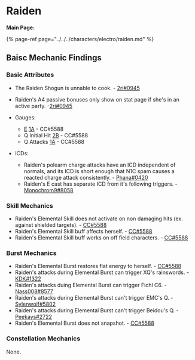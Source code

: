 # Raiden

**Main Page:**

{% page-ref page="../../../characters/electro/raiden.md" %}  

## Baisc Mechanic Findings  

### Basic Attributes
 * The Raiden Shogun is unnable to cook. - [2ri#0945](https://imgur.com/a/OSfIIXH)  
 * Raiden's A4 passive bonuses only show on stat page if she's in an active party. -[2ri#0945](https://imgur.com/a/iVYesXI)

* Gauges:
  * [E](https://www.youtube.com/watch?v=LCa_MauVjYI) [1A](https://youtu.be/YVdFQI9LUXE) - CC#5588
  * Q Initial Hit [2B](https://youtu.be/PTpFdCjjdWk) - CC#5588
  * Q Attacks [1A](https://youtu.be/0gtPwtBK_WU) - CC#5588  

* ICDs:  
  * Raiden's polearm charge attacks have an ICD independent of normals, and its ICD is short enough that N1C spam causes a reacted charge attack consistently. - [Phana#0420](https://i.imgur.com/fevoAd5.mp4)
  * Raiden's E cast has separate ICD from it's following triggers. - [Monochrom9#8058](https://imgur.com/a/A0KvnRX)  


### Skill Mechanics  
* Raiden's Elemental Skill does not activate on non damaging hits (ex. against shielded targets). - [CC\#5588](https://youtu.be/YVLOA4FfV4M)  
* Raiden's Elemental Skill buff affects herself. - [CC\#5588](https://youtu.be/8-xxU5jRaI0)  
* Raiden's Elemental Skill buff works on off field characters. - [CC\#5588](https://youtu.be/DbXfGVQvY-M)  

### Burst Mechanics  
* Raiden's Elemental Burst restores flat energy to herself. - [CC\#5588](https://youtu.be/__PPdiQqMx4)  
* Raiden's attacks during Elemental Burst can trigger XQ's rainswords. - [KDK#1322](https://www.youtube.com/watch?v=b7ER4BwAzHY)  
* Raiden's attacks duing Elemental Burst can trigger Fichl C6. - [Nass008#8577](https://youtu.be/gzDB8TpAtrQ)
* Raiden's attacks during Elemental Burst can't trigger EMC's Q. - [Sylenwolf#5802](Sylenwolf#5802)
* Raiden's attacks during Elemental Burst can't trigger Beidou's Q. - [Peekays#2722](https://youtu.be/J-52Fr4WA3A)
* Raiden's Elemental Burst does not snapshot. - [CC#5588](https://www.youtube.com/watch?v=2YKNl5OAPJE)  

### Constellation Mechanics
None.
